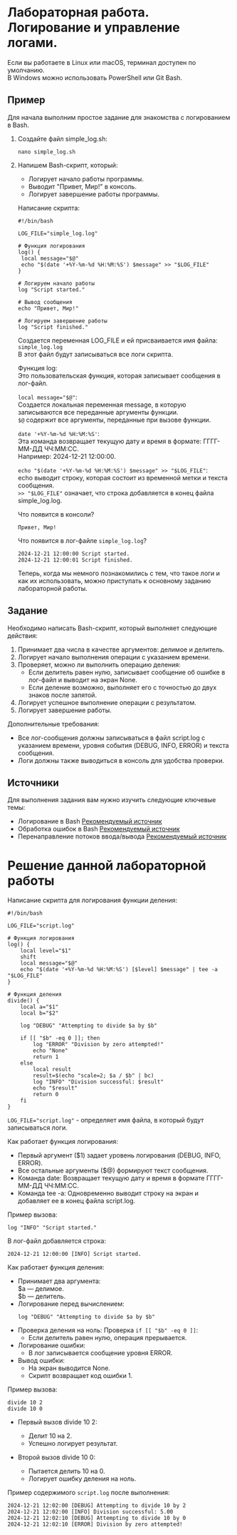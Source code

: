 # Лабораторная работа. Логирование и управление логами.
Если вы работаете в Linux или macOS, терминал доступен по умолчанию.\
В Windows можно использовать PowerShell или Git Bash.
## Пример
Для начала выполним простое задание для знакомства с логированием в Bash.
1. Создайте файл simple_log.sh:
   ```
   nano simple_log.sh
   ```
2. Напишем Bash-скрипт, который:
   - Логирует начало работы программы.
   - Выводит "Привет, Мир!" в консоль.
   - Логирует завершение работы программы.
   
   Написание скрипта:
   ```
   #!/bin/bash

   LOG_FILE="simple_log.log"
   
   # Функция логирования
   log() {
    local message="$@"
    echo "$(date '+%Y-%m-%d %H:%M:%S') $message" >> "$LOG_FILE"
   }

   # Логируем начало работы
   log "Script started."

   # Вывод сообщения
   echo "Привет, Мир!"

   # Логируем завершение работы
   log "Script finished."
   ```
   Создается переменная LOG_FILE и ей присваивается имя файла: `simple_log.log`\
   В этот файл будут записываться все логи скрипта.
   
   Функция log:\
   Это пользовательская функция, которая записывает сообщения в лог-файл.
   
   `local message="$@"`:\
   Создается локальная переменная message, в которую записываются все переданные аргументы функции.\
   `$@` содержит все аргументы, переданные при вызове функции.

   `date '+%Y-%m-%d %H:%M:%S'`:\
   Эта команда возвращает текущую дату и время в формате: ГГГГ-ММ-ДД ЧЧ:ММ:СС.\
   Например: 2024-12-21 12:00:00.
   
   `echo "$(date '+%Y-%m-%d %H:%M:%S') $message" >> "$LOG_FILE"`:\
   echo выводит строку, которая состоит из временной метки и текста сообщения.\
   `>> "$LOG_FILE"` означает, что строка добавляется в конец файла simple_log.log.

   Что появится в консоли?
   ```
   Привет, Мир!
   ```
   Что появится в лог-файле `simple_log.log`?
   ```
   2024-12-21 12:00:00 Script started.
   2024-12-21 12:00:01 Script finished.
   ```

   Теперь, когда мы немного познакомились с тем, что такое логи и как их использовать, можно приступать к основному заданию лабораторной работы.

## Задание

Необходимо написать Bash-скрипт, который выполняет следующие действия:

1. Принимает два числа в качестве аргументов: делимое и делитель.
2. Логирует начало выполнения операции с указанием времени.
3. Проверяет, можно ли выполнить операцию деления:
   - Если делитель равен нулю, записывает сообщение об ошибке в лог-файл и выводит на экран None.
   - Если деление возможно, выполняет его с точностью до двух знаков после запятой.
6. Логирует успешное выполнение операции с результатом.
7. Логирует завершение работы.

Дополнительные требования:
- Все лог-сообщения должны записываться в файл script.log с указанием времени, уровня события (DEBUG, INFO, ERROR) и текста сообщения.
- Логи должны также выводиться в консоль для удобства проверки.

## Источники
Для выполнения задания вам нужно изучить следующие ключевые темы:
- Логирование в Bash [Рекомендуемый источник](https://habr.com/ru/articles/281601/)
- Обработка ошибок в Bash [Рекомендуемый источник](https://bash-linux.ru/scripts/34/perehvat-i-obrabotka-oshibok-v-bash/)
- Перенаправление потоков ввода/вывода [Рекомендуемый источник](https://askubuntu.com/questions/811439/bash-set-x-logs-to-file)

# Решение данной лабораторной работы
Написание скрипта для логирования функции деления:
```
#!/bin/bash

LOG_FILE="script.log"

# Функция логирования
log() {
    local level="$1"
    shift
    local message="$@"
    echo "$(date '+%Y-%m-%d %H:%M:%S') [$level] $message" | tee -a "$LOG_FILE"
}

# Функция деления
divide() {
    local a="$1"
    local b="$2"
    
    log "DEBUG" "Attempting to divide $a by $b"
    
    if [[ "$b" -eq 0 ]]; then
        log "ERROR" "Division by zero attempted!"
        echo "None"
        return 1
    else
        local result
        result=$(echo "scale=2; $a / $b" | bc)
        log "INFO" "Division successful: $result"
        echo "$result"
        return 0
    fi
}
```

`LOG_FILE="script.log"` -  определяет имя файла, в который будут записываться логи.

Как работает функция логирования:

- Первый аргумент ($1) задает уровень логирования (DEBUG, INFO, ERROR).
- Все остальные аргументы ($@) формируют текст сообщения.
- Команда date:
  Возвращает текущую дату и время в формате ГГГГ-ММ-ДД ЧЧ:ММ:СС.
- Команда tee -a:
  Одновременно выводит строку на экран и добавляет ее в конец файла script.log.

Пример вызова:
```
log "INFO" "Script started."
```
В лог-файл добавляется строка:
```
2024-12-21 12:00:00 [INFO] Script started.
```

Как работает функция деления:
- Принимает два аргумента:\
   $a — делимое.\
   $b — делитель.
- Логирование перед вычислением:
  ```
  log "DEBUG" "Attempting to divide $a by $b"
  ```
- Проверка деления на ноль:
  Проверка `if [[ "$b" -eq 0 ]]`:
  - Если делитель равен нулю, операция прерывается.
- Логирование ошибки:
  - В лог записывается сообщение уровня ERROR.
- Вывод ошибки:
  - На экран выводится None.
  - Скрипт возвращает код ошибки 1.

Пример вызова:
```
divide 10 2
divide 10 0
```
- Первый вызов divide 10 2:
  - Делит 10 на 2.
  - Успешно логирует результат.

- Второй вызов divide 10 0:
  - Пытается делить 10 на 0.
  - Логирует ошибку деления на ноль.
 
Пример содержимого `script.log` после выполнения:
```
2024-12-21 12:02:00 [DEBUG] Attempting to divide 10 by 2
2024-12-21 12:02:00 [INFO] Division successful: 5.00
2024-12-21 12:02:10 [DEBUG] Attempting to divide 10 by 0
2024-12-21 12:02:10 [ERROR] Division by zero attempted!
```


